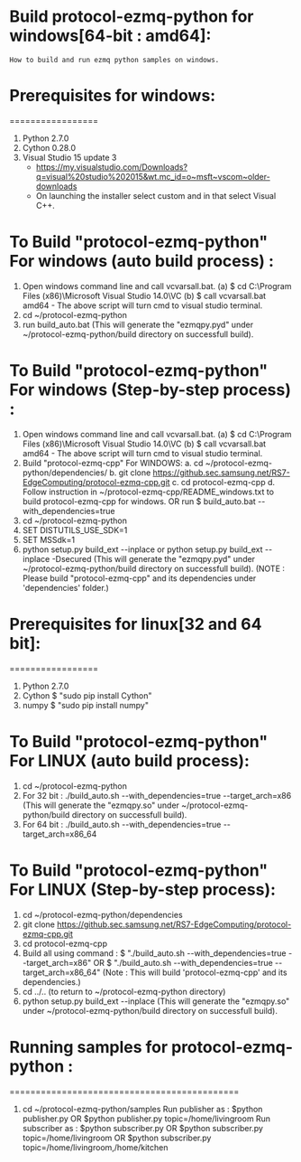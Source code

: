 # Build protocol-ezmq-python for windows[64-bit : amd64]:
	How to build and run ezmq python samples on windows.

# Prerequisites for windows: 
=================
1. Python 2.7.0
2. Cython 0.28.0
3. Visual Studio 15 update 3
   - https://my.visualstudio.com/Downloads?q=visual%20studio%202015&wt.mc_id=o~msft~vscom~older-downloads
   - On launching the installer select custom and in that select Visual C++.

To Build "protocol-ezmq-python" For windows (auto build process) :
========================================================================
1. Open windows command line and call vcvarsall.bat.
    (a) $ cd C:\Program Files (x86)\Microsoft Visual Studio 14.0\VC
    (b) $ call vcvarsall.bat amd64
        - The above script will turn cmd to visual studio terminal.
2. cd ~/protocol-ezmq-python
3. run build_auto.bat
	(This will generate the "ezmqpy.pyd" under ~/protocol-ezmq-python/build directory
		on successfull build).

To Build "protocol-ezmq-python" For windows (Step-by-step process) : 
====================================================================
1. Open windows command line and call vcvarsall.bat.
    (a) $ cd C:\Program Files (x86)\Microsoft Visual Studio 14.0\VC
    (b) $ call vcvarsall.bat amd64
        - The above script will turn cmd to visual studio terminal.
2. Build "protocol-ezmq-cpp" For WINDOWS: 
	a. cd ~/protocol-ezmq-python/dependencies/ 
	b. git clone https://github.sec.samsung.net/RS7-EdgeComputing/protocol-ezmq-cpp.git
	c. cd protocol-ezmq-cpp
	d. Follow instruction in ~/protocol-ezmq-cpp/README_windows.txt
		to build protocol-ezmq-cpp for windows.
		OR
 	   run $ build_auto.bat --with_dependencies=true
3. cd ~/protocol-ezmq-python
4. SET DISTUTILS_USE_SDK=1
5. SET MSSdk=1
6. python setup.py build_ext --inplace
   or
   python setup.py build_ext --inplace -Dsecured
	(This will generate the "ezmqpy.pyd" under ~/protocol-ezmq-python/build directory
		on successfull build).
	(NOTE : Please build "protocol-ezmq-cpp" and its dependencies under 'dependencies' folder.)


# Prerequisites for linux[32 and 64 bit]:
=================
1. Python 2.7.0
2. Cython
	$ "sudo pip install Cython"
3. numpy
	$ "sudo pip install numpy"

To Build "protocol-ezmq-python" For LINUX (auto build process): 
=================================================================
1. cd ~/protocol-ezmq-python
2. For 32 bit :
    ./build_auto.sh --with_dependencies=true --target_arch=x86
	(This will generate the "ezmqpy.so" under ~/protocol-ezmq-python/build directory
		on successfull build).
3. For 64 bit :
    ./build_auto.sh --with_dependencies=true --target_arch=x86_64
 
To Build "protocol-ezmq-python" For LINUX (Step-by-step process): 
=================================================================
1. cd ~/protocol-ezmq-python/dependencies
2. git clone https://github.sec.samsung.net/RS7-EdgeComputing/protocol-ezmq-cpp.git
3. cd protocol-ezmq-cpp
4. Build all using command :
     $ "./build_auto.sh --with_dependencies=true --target_arch=x86"
	OR
     $ "./build_auto.sh --with_dependencies=true --target_arch=x86_64"
	(Note : This will build 'protocol-ezmq-cpp' and its dependencies.)
5. cd ../.. (to return to ~/protocol-ezmq-python directory)
6. python setup.py build_ext --inplace
	(This will generate the "ezmqpy.so" under ~/protocol-ezmq-python/build directory
		on successfull build).

# Running samples for protocol-ezmq-python : 
============================================
1. cd ~/protocol-ezmq-python/samples
	Run publisher as : $python publisher.py
		OR $python publisher.py topic=/home/livingroom
	Run subscriber as : $python subscriber.py
		OR $python subscriber.py topic=/home/livingroom
		OR $python subscriber.py topic=/home/livingroom,/home/kitchen

